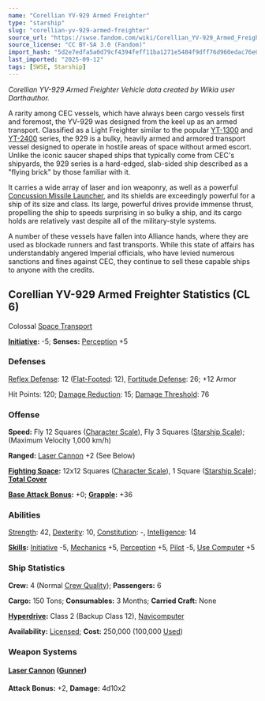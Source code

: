 ```yaml
---
name: "Corellian YV-929 Armed Freighter"
type: "starship"
slug: "corellian-yv-929-armed-freighter"
source_url: "https://swse.fandom.com/wiki/Corellian_YV-929_Armed_Freighter"
source_license: "CC BY-SA 3.0 (Fandom)"
import_hash: "5d2e7edfa5a0d79cf4394feff11ba1271e5484f9dff76d960edac76e0cb4e14b"
last_imported: "2025-09-12"
tags: [SWSE, Starship]
---
```

*Corellian YV-929 Armed Freighter Vehicle data created by Wikia user Darthauthor.*

A rarity among CEC vessels, which have always been cargo vessels first and foremost, the YV-929 was designed from the keel up as an armed transport. Classified as a Light Freighter similar to the popular [YT-1300](https://swse.fandom.com/wiki/YT-1300) and [YT-2400](https://swse.fandom.com/wiki/YT-2400) series, the 929 is a bulky, heavily armed and armored transport vessel designed to operate in hostile areas of space without armed escort. Unlike the iconic saucer shaped ships that typically come from CEC's shipyards, the 929 series is a hard-edged, slab-sided ship described as a "flying brick" by those familiar with it.

It carries a wide array of laser and ion weaponry, as well as a powerful [Concussion Missile Launcher](https://swse.fandom.com/wiki/Concussion_Missile_Launcher), and its shields are exceedingly powerful for a ship of its size and class. Its large, powerful drives provide immense thrust, propelling the ship to speeds surprising in so bulky a ship, and its cargo holds are relatively vast despite all of the military-style systems.

A number of these vessels have fallen into Alliance hands, where they are used as blockade runners and fast transports. While this state of affairs has understandably angered Imperial officials, who have levied numerous sanctions and fines against CEC, they continue to sell these capable ships to anyone with the credits.

## Corellian YV-929 Armed Freighter Statistics (CL 6)
Colossal [Space Transport](https://swse.fandom.com/wiki/Space_Transport)

**[Initiative](https://swse.fandom.com/wiki/Initiative):** -5; **Senses:** [Perception](https://swse.fandom.com/wiki/Perception) +5

### Defenses
[Reflex Defense](https://swse.fandom.com/wiki/Reflex_Defense_(Vehicles)): 12 ([Flat-Footed](https://swse.fandom.com/wiki/Flat-Footed): 12), [Fortitude Defense](https://swse.fandom.com/wiki/Fortitude_Defense_(Vehicles)): 26; +12 Armor

Hit Points: 120; [Damage Reduction](https://swse.fandom.com/wiki/Damage_Reduction): 15; [Damage Threshold](https://swse.fandom.com/wiki/Damage_Threshold_(Vehicles)): 76

### Offense
**Speed:** Fly 12 Squares ([Character Scale](https://swse.fandom.com/wiki/Character_Scale)), Fly 3 Squares ([Starship Scale](https://swse.fandom.com/wiki/Starship_Scale)); (Maximum Velocity 1,000 km/h)

**Ranged:** [Laser Cannon](https://swse.fandom.com/wiki/Laser_Cannon) +2 (See Below)

**[Fighting Space](https://swse.fandom.com/wiki/Fighting_Space):** 12x12 Squares ([Character Scale](https://swse.fandom.com/wiki/Character_Scale)), 1 Square ([Starship Scale](https://swse.fandom.com/wiki/Starship_Scale)); **[Total Cover](https://swse.fandom.com/wiki/Total_Cover)**

**[Base Attack Bonus](https://swse.fandom.com/wiki/Base_Attack_Bonus):** +0; **[Grapple](https://swse.fandom.com/wiki/Grapple):** +36

### Abilities
[Strength](https://swse.fandom.com/wiki/Strength): 42, [Dexterity](https://swse.fandom.com/wiki/Dexterity): 10, [Constitution](https://swse.fandom.com/wiki/Constitution): -, [Intelligence](https://swse.fandom.com/wiki/Intelligence): 14

**[Skills](https://swse.fandom.com/wiki/Skills):** [Initiative](https://swse.fandom.com/wiki/Initiative) -5, [Mechanics](https://swse.fandom.com/wiki/Mechanics) +5, [Perception](https://swse.fandom.com/wiki/Perception) +5, [Pilot](https://swse.fandom.com/wiki/Pilot) -5, [Use Computer](https://swse.fandom.com/wiki/Use_Computer) +5

### Ship Statistics
**Crew:** 4 (Normal [Crew Quality](https://swse.fandom.com/wiki/Crew_Quality)); **Passengers:** 6

**Cargo:** 150 Tons; **Consumables:** 3 Months; **Carried Craft:** None

**[Hyperdrive](https://swse.fandom.com/wiki/Hyperdrive):** Class 2 (Backup Class 12), [Navicomputer](https://swse.fandom.com/wiki/Navicomputer)

**Availability:** [Licensed](https://swse.fandom.com/wiki/Licensed); **Cost:** 250,000 (100,000 [Used](https://swse.fandom.com/wiki/Used))

### Weapon Systems

#### <span id="Laser_Cannon_(Gunner)"></span>**[Laser Cannon](https://swse.fandom.com/wiki/Laser_Cannon) ([Gunner](https://swse.fandom.com/wiki/Gunner))**
**Attack Bonus:** +2, **Damage:** 4d10x2